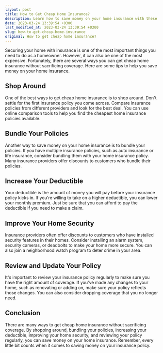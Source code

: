 ```yaml
---
layout: post
title: How to Get Cheap Home Insurance?
description: Learn how to save money on your home insurance with these helpful tips and tricks.
date: 2023-03-24 13:39:54 +0300
last_modified_at: 2023-03-24 13:39:54 +0300
slug: how-to-get-cheap-home-insurance
original: How to get cheap home insurance?
---
```

Securing your home with insurance is one of the most important things you need to do as a homeowner. However, it can also be one of the most expensive. Fortunately, there are several ways you can get cheap home insurance without sacrificing coverage. Here are some tips to help you save money on your home insurance.

## Shop Around

One of the best ways to get cheap home insurance is to shop around. Don't settle for the first insurance policy you come across. Compare insurance policies from different providers and look for the best deal. You can use online comparison tools to help you find the cheapest home insurance policies available.

## Bundle Your Policies

Another way to save money on your home insurance is to bundle your policies. If you have multiple insurance policies, such as auto insurance or life insurance, consider bundling them with your home insurance policy. Many insurance providers offer discounts to customers who bundle their policies.

## Increase Your Deductible

Your deductible is the amount of money you will pay before your insurance policy kicks in. If you're willing to take on a higher deductible, you can lower your monthly premium. Just be sure that you can afford to pay the deductible if you need to make a claim.

## Improve Your Home Security

Insurance providers often offer discounts to customers who have installed security features in their homes. Consider installing an alarm system, security cameras, or deadbolts to make your home more secure. You can also join a neighborhood watch program to deter crime in your area.

## Review and Update Your Policy

It's important to review your insurance policy regularly to make sure you have the right amount of coverage. If you've made any changes to your home, such as renovating or adding on, make sure your policy reflects those changes. You can also consider dropping coverage that you no longer need.

## Conclusion

There are many ways to get cheap home insurance without sacrificing coverage. By shopping around, bundling your policies, increasing your deductible, improving your home security, and reviewing your policy regularly, you can save money on your home insurance. Remember, every little bit counts when it comes to saving money on your insurance policy.